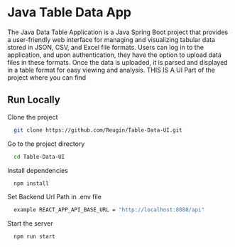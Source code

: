 # Java Table Data App

The Java Data Table Application is a Java Spring Boot project that provides a user-friendly web interface for managing and visualizing tabular data stored in JSON, CSV, and Excel file formats. Users can log in to the application, and upon authentication, they have the option to upload data files in these formats. Once the data is uploaded, it is parsed and displayed in a table format for easy viewing and analysis.
THIS IS A UI Part of the project where you can find



## Run Locally

Clone the project

```bash
  git clone https://github.com/Reugin/Table-Data-UI.git
```

Go to the project directory

```bash
  cd Table-Data-UI
```

Install dependencies

```bash
  npm install
```

Set Backend Url Path in .env file

```bash
  example REACT_APP_API_BASE_URL = "http://localhost:8080/api"
```

Start the server

```bash
  npm run start
```
